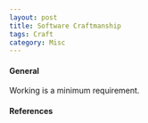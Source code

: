 ```yaml
---
layout: post
title: Software Craftmanship
tags: Craft
category: Misc
---
```


#### General ####

Working is a minimum requirement.  


#### References ####


